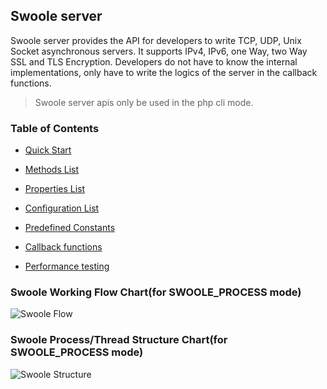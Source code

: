 ## Swoole server

Swoole server provides the API for developers to write TCP, UDP, Unix Socket asynchronous servers. It supports IPv4, IPv6, one Way, two Way SSL and TLS Encryption. Developers do not have to know the internal implementations, only have to write the logics of the server in the callback functions.

> Swoole server apis only be used in the php cli mode.

### Table of Contents

* [Quick Start](/modules/swoole-server/quick-start.md)

* [Methods List](/modules/swoole-server/methods.md)

* [Properties List](/modules/swoole-server/properties.md)

* [Configuration List](/modules/swoole-server/configuration.md)

* [Predefined Constants](/modules/swoole-server/predefined-constants.md)

* [Callback functions](/modules/swoole-server/callback-functions.md)

* [Performance testing](/modules/swoole-server/performance-testing.md)

### Swoole Working Flow Chart(for SWOOLE_PROCESS mode)
![Swoole Flow](https://github.com/yannsun/swoole-docs/blob/master/static/img/swoole_process.png)

### Swoole Process/Thread Structure Chart(for SWOOLE_PROCESS mode)
![Swoole Structure](https://github.com/yannsun/swoole-docs/blob/master/static/img/swoole_structure.png)
